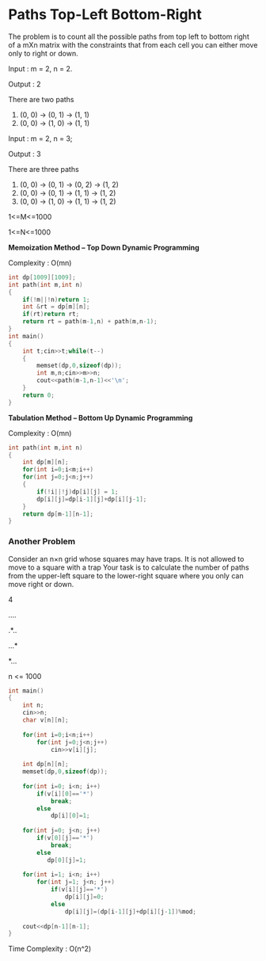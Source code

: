 # Paths Top-Left Bottom-Right

The problem is to count all the possible paths from top left to bottom right of a mXn matrix with the constraints that from each cell
you can either move only to right or down.

Input :  m = 2, n = 2.

Output : 2
    
There are two paths

1) (0, 0) -> (0, 1) -> (1, 1)
2) (0, 0) -> (1, 0) -> (1, 1)

Input :  m = 2, n = 3;

Output : 3
    
There are three paths

1) (0, 0) -> (0, 1) -> (0, 2) -> (1, 2)
2) (0, 0) -> (0, 1) -> (1, 1) -> (1, 2)
3) (0, 0) -> (1, 0) -> (1, 1) -> (1, 2)

1<=M<=1000
    
1<=N<=1000
    

**Memoization Method – Top Down Dynamic Programming**

Complexity : O(mn)
    
```cpp
int dp[1009][1009];
int path(int m,int n)
{
    if(!m||!n)return 1;
    int &rt = dp[m][n];
    if(rt)return rt;
    return rt = path(m-1,n) + path(m,n-1);
}
int main()
{
    int t;cin>>t;while(t--)
    {
        memset(dp,0,sizeof(dp));
        int m,n;cin>>m>>n;
        cout<<path(m-1,n-1)<<'\n';
    }
    return 0;
}
```

**Tabulation Method – Bottom Up Dynamic Programming**
    
Complexity : O(mn)
    
```cpp
int path(int m,int n)
{
    int dp[m][n];
    for(int i=0;i<m;i++)
    for(int j=0;j<n;j++)
    {
        if(!i||!j)dp[i][j] = 1;
        dp[i][j]=dp[i-1][j]+dp[i][j-1];
    } 
    return dp[m-1][n-1];
}
```
### Another Problem

Consider an n×n grid whose squares may have traps. It is not allowed to move to a square with a trap
Your task is to calculate the number of paths from the upper-left square to the lower-right square where
you only can move right or down.
    
4
    
....
    
.*..
    
...*

*...
    
n <= 1000
    
```cpp
int main()
{
    int n;
    cin>>n;
    char v[n][n];
    
    for(int i=0;i<n;i++)
        for(int j=0;j<n;j++)
            cin>>v[i][j];
            
    int dp[n][n];
    memset(dp,0,sizeof(dp));
    
    for(int i=0; i<n; i++)
        if(v[i][0]=='*')
            break;
        else
            dp[i][0]=1;
            
    for(int j=0; j<n; j++)
        if(v[0][j]=='*')
            break;
        else
           dp[0][j]=1;
           
    for(int i=1; i<n; i++)
        for(int j=1; j<n; j++)
            if(v[i][j]=='*')
                dp[i][j]=0;
            else
                dp[i][j]=(dp[i-1][j]+dp[i][j-1])%mod;
                
    cout<<dp[n-1][n-1];
}
```
Time Complexity : O(n^2)
